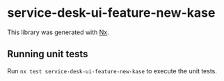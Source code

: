 # service-desk-ui-feature-new-kase

This library was generated with [Nx](https://nx.dev).

## Running unit tests

Run `nx test service-desk-ui-feature-new-kase` to execute the unit tests.
